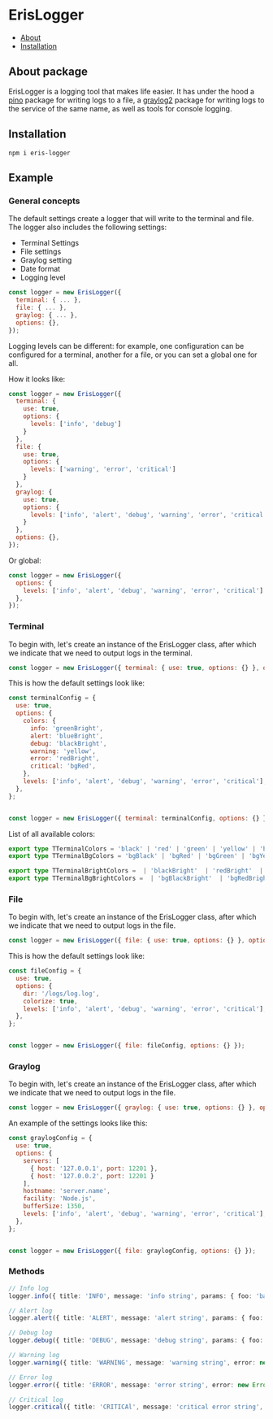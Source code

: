 # ErisLogger 

* [About](#about-package)
* [Installation](#installation)

## About package

ErisLogger is a logging tool that makes life easier. 
It has under the hood a [pino](https://www.npmjs.com/package/pino) package for writing logs to a file,
a [graylog2](https://www.npmjs.com/package/graylog2) package for writing logs to the service of the same name,
as well as tools for console logging.

##  Installation

```shell
npm i eris-logger
```

## Example

### General concepts

The default settings create a logger that will write to the terminal and file.
The logger also includes the following settings:

- Terminal Settings
- File settings
- Graylog setting
- Date format
- Logging level

```js
const logger = new ErisLogger({
  terminal: { ... },
  file: { ... },
  graylog: { ... },
  options: {},
});
```

Logging levels can be different: for example,
one configuration can be configured for a terminal,
another for a file, or you can set a global one for all.

How it looks like:

```js
const logger = new ErisLogger({
  terminal: {
    use: true,
    options: {
      levels: ['info', 'debug']
    }
  },
  file: {
    use: true,
    options: {
      levels: ['warning', 'error', 'critical']
    } 
  },
  graylog: {
    use: true,
    options: {
      levels: ['info', 'alert', 'debug', 'warning', 'error', 'critical']
    } 
  },
  options: {},
});
```

Or global: 

```js
const logger = new ErisLogger({
  options: {
    levels: ['info', 'alert', 'debug', 'warning', 'error', 'critical']
  },
});
```

### Terminal

To begin with, let's create an instance of the ErisLogger class,
after which we indicate that we need to output logs in the terminal.

```js
const logger = new ErisLogger({ terminal: { use: true, options: {} }, options: {} });
```

This is how the default settings look like:

```js
const terminalConfig = {
  use: true,
  options: {
    colors: {
      info: 'greenBright',
      alert: 'blueBright',
      debug: 'blackBright',
      warning: 'yellow',
      error: 'redBright',
      critical: 'bgRed',
    },
    levels: ['info', 'alert', 'debug', 'warning', 'error', 'critical'],
  },
};


const logger = new ErisLogger({ terminal: terminalConfig, options: {} });
```

List of all available colors:

```ts
export type TTerminalColors = 'black' | 'red' | 'green' | 'yellow' | 'blue' | 'magenta' | 'cyan' | 'white';
export type TTerminalBgColors = 'bgBlack' | 'bgRed' | 'bgGreen' | 'bgYellow' | 'bgBlue' | 'bgMagenta' | 'bgCyan' | 'bgWhite';

export type TTerminalBrightColors =  | 'blackBright'  | 'redBright'  | 'greenBright'  | 'yellowBright'  | 'blueBright'  | 'magentaBright'  | 'cyanBright'  | 'whiteBright';
export type TTerminalBgBrightColors =  | 'bgBlackBright'  | 'bgRedBright'  | 'bgGreenBright'  | 'bgYellowBright'  | 'bgBlueBright'  | 'bgMagentaBright'  | 'bgCyanBright'  | 'bgWhiteBright';
```

### File

To begin with, let's create an instance of the ErisLogger class,
after which we indicate that we need to output logs in the file.

```js
const logger = new ErisLogger({ file: { use: true, options: {} }, options: {} });
```

This is how the default settings look like:

```js
const fileConfig = {
  use: true,
  options: {
    dir: '/logs/log.log',
    colorize: true,
    levels: ['info', 'alert', 'debug', 'warning', 'error', 'critical'],
  },
};


const logger = new ErisLogger({ file: fileConfig, options: {} });
```

### Graylog

To begin with, let's create an instance of the ErisLogger class,
after which we indicate that we need to output logs in the file.

```js
const logger = new ErisLogger({ graylog: { use: true, options: {} }, options: {} });
```

An example of the settings looks like this:

```js
const graylogConfig = {
  use: true,
  options: {
    servers: [
      { host: '127.0.0.1', port: 12201 },
      { host: '127.0.0.2', port: 12201 }
    ],
    hostname: 'server.name',
    facility: 'Node.js',
    bufferSize: 1350,
    levels: ['info', 'alert', 'debug', 'warning', 'error', 'critical'],
  },
};


const logger = new ErisLogger({ file: graylogConfig, options: {} });
```

### Methods

```ts
// Info log
logger.info({ title: 'INFO', message: 'info string', params: { foo: 'bar' } });

// Alert log
logger.alert({ title: 'ALERT', message: 'alert string', params: { foo: 'bar' } });

// Debug log
logger.debug({ title: 'DEBUG', message: 'debug string', params: { foo: 'bar' } });

// Warning log
logger.warning({ title: 'WARNING', message: 'warning string', error: new Error('Some warning') });

// Error log
logger.error({ title: 'ERROR', message: 'error string', error: new Error('Some error') });

// Critical log
logger.critical({ title: 'CRITICAl', message: 'critical error string', error: new Error('Some critical error') });
```
